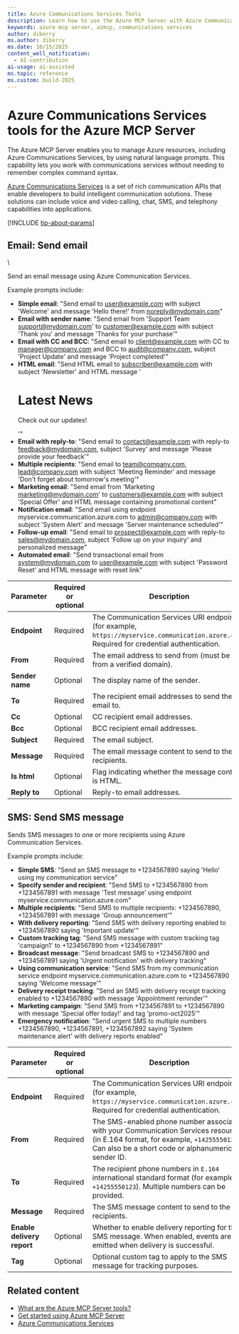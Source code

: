 ```yaml
---
title: Azure Communications Services Tools 
description: Learn how to use the Azure MCP Server with Azure Communications Services.
keywords: azure mcp server, azmcp, communications services
author: diberry
ms.author: diberry
ms.date: 10/15/2025
content_well_notification: 
  - AI-contribution
ai-usage: ai-assisted
ms.topic: reference
ms.custom: build-2025
--- 
```


# Azure Communications Services tools for the Azure MCP Server

The Azure MCP Server enables you to manage Azure resources, including Azure Communications Services, by using natural language prompts. This capability lets you work with communications services without needing to remember complex command syntax.

[Azure Communications Services](/azure/communication-services/) is a set of rich communication APIs that enable developers to build intelligent communication solutions. These solutions can include voice and video calling, chat, SMS, and telephony capabilities into applications.

[!INCLUDE [tip-about-params](../includes/tools/parameter-consideration.md)]

## Email: Send email

<!-- azmcp communication email send -->\

Send an email message using Azure Communication Services.

Example prompts include:

- **Simple email**: "Send email to user@example.com with subject 'Welcome' and message 'Hello there!' from noreply@mydomain.com"
- **Email with sender name**: "Send email from 'Support Team <support@mydomain.com>' to customer@example.com with subject 'Thank you' and message 'Thanks for your purchase'"
- **Email with CC and BCC**: "Send email to client@example.com with CC to manager@company.com and BCC to audit@company.com, subject 'Project Update' and message 'Project completed'"
- **HTML email**: "Send HTML email to subscriber@example.com with subject 'Newsletter' and HTML message '<h1>Latest News</h1><p>Check out our updates!</p>'"
- **Email with reply-to**: "Send email to contact@example.com with reply-to feedback@mydomain.com, subject 'Survey' and message 'Please provide your feedback'"
- **Multiple recipients**: "Send email to team@company.com, lead@company.com with subject 'Meeting Reminder' and message 'Don't forget about tomorrow's meeting'"
- **Marketing email**: "Send email from 'Marketing <marketing@mydomain.com>' to customers@example.com with subject 'Special Offer' and HTML message containing promotional content"
- **Notification email**: "Send email using endpoint myservice.communication.azure.com to admin@company.com with subject 'System Alert' and message 'Server maintenance scheduled'"
- **Follow-up email**: "Send email to prospect@example.com with reply-to sales@mydomain.com, subject 'Follow up on your inquiry' and personalized message"
- **Automated email**: "Send transactional email from system@mydomain.com to user@example.com with subject 'Password Reset' and HTML message with reset link"



| Parameter |  Required or optional | Description |
|-----------------------|----------------------|-------------|
| **Endpoint** |  Required | The Communication Services URI endpoint (for example, `https://myservice.communication.azure.com`). Required for credential authentication. |
| **From** |  Required | The email address to send from (must be from a verified domain). |
| **Sender name** |  Optional | The display name of the sender. |
| **To** |  Required | The recipient email addresses to send the email to. |
| **Cc** |  Optional | CC recipient email addresses. |
| **Bcc** |  Optional | BCC recipient email addresses. |
| **Subject** |  Required | The email subject. |
| **Message** |  Required | The email message content to send to the recipients. |
| **Is html** |  Optional | Flag indicating whether the message content is HTML. |
| **Reply to** |  Optional | Reply-to email addresses. |


## SMS: Send SMS message

<!-- `azmcp communication sms send` -->

Sends SMS messages to one or more recipients using Azure Communication Services.

Example prompts include:

- **Simple SMS**: "Send an SMS message to +1234567890 saying 'Hello' using my communication service"
- **Specify sender and recipient**: "Send SMS to +1234567890 from +1234567891 with message 'Test message' using endpoint myservice.communication.azure.com"
- **Multiple recipients**: "Send SMS to multiple recipients: +1234567890, +1234567891 with message 'Group announcement'"
- **With delivery reporting**: "Send SMS with delivery reporting enabled to +1234567890 saying 'Important update'"
- **Custom tracking tag**: "Send SMS message with custom tracking tag 'campaign1' to +1234567890 from +1234567891"
- **Broadcast message**: "Send broadcast SMS to +1234567890 and +1234567891 saying 'Urgent notification' with delivery tracking"
- **Using communication service**: "Send SMS from my communication service endpoint myservice.communication.azure.com to +1234567890 saying 'Welcome message'"
- **Delivery receipt tracking**: "Send an SMS with delivery receipt tracking enabled to +1234567890 with message 'Appointment reminder'"
- **Marketing campaign**: "Send SMS from +1234567891 to +1234567890 with message 'Special offer today!' and tag 'promo-oct2025'"
- **Emergency notification**: "Send urgent SMS to multiple numbers +1234567890, +1234567891, +1234567892 saying 'System maintenance alert' with delivery reports enabled"

| Parameter |  Required or optional | Description |
|-----------------------|----------------------|-------------|
| **Endpoint** |  Required | The Communication Services URI endpoint (for example, `https://myservice.communication.azure.com`). Required for credential authentication. |
| **From** |  Required | The SMS-enabled phone number associated with your Communication Services resource (in E.164 format, for example, `+14255550123`). Can also be a short code or alphanumeric sender ID. |
| **To** |  Required | The recipient phone numbers in `E.164` international standard format (for example, `+14255550123`). Multiple numbers can be provided. |
| **Message** |  Required | The SMS message content to send to the recipients. |
| **Enable delivery report** |  Optional | Whether to enable delivery reporting for the SMS message. When enabled, events are emitted when delivery is successful. |
| **Tag** |  Optional | Optional custom tag to apply to the SMS message for tracking purposes. |


## Related content

- [What are the Azure MCP Server tools?](index.md)
- [Get started using Azure MCP Server](../get-started.md)
- [Azure Communications Services](/azure/communication-services/)
